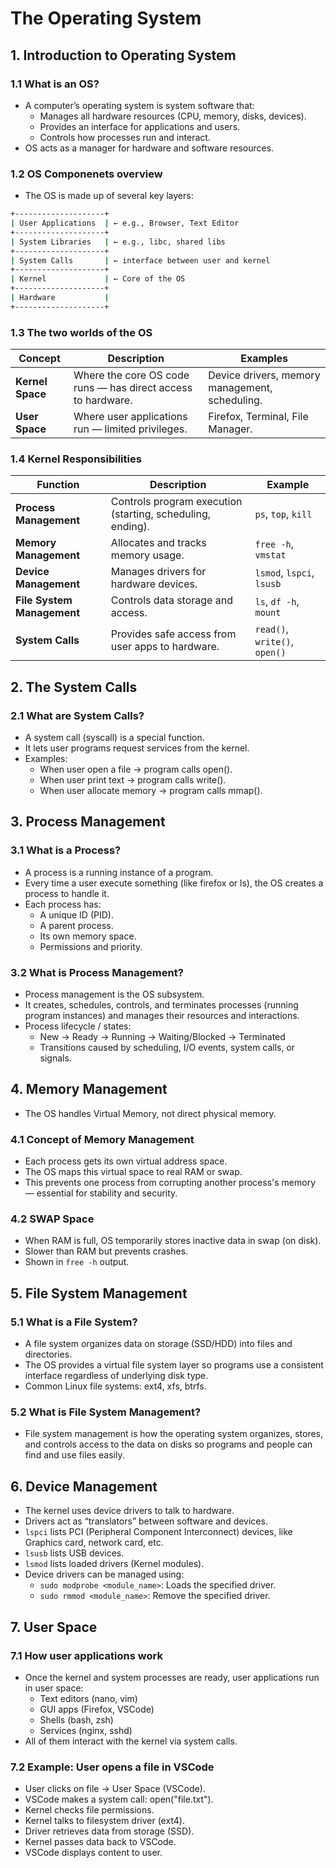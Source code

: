 # The Operating System

## 1. Introduction to Operating System

### 1.1 What is an OS?

- A computer’s operating system is system software that:
  - Manages all hardware resources (CPU, memory, disks, devices).
  - Provides an interface for applications and users.
  - Controls how processes run and interact.
- OS acts as a manager for hardware and software resources.

### 1.2 OS Componenets overview

- The OS is made up of several key layers:

```bash
+--------------------+
| User Applications  | ← e.g., Browser, Text Editor
+--------------------+
| System Libraries   | ← e.g., libc, shared libs
+--------------------+
| System Calls       | ← interface between user and kernel
+--------------------+
| Kernel             | ← Core of the OS
+--------------------+
| Hardware           |
+--------------------+
```

### 1.3 The two worlds of the OS

| Concept | Description | Examples |
| - | - | - |
| **Kernel Space** | Where the core OS code runs — has direct access to hardware. | Device drivers, memory management, scheduling. |
| **User Space** | Where user applications run — limited privileges. | Firefox, Terminal, File Manager. |

### 1.4 Kernel Responsibilities

| Function | Description | Example |
| - | - | - |
| **Process Management** | Controls program execution (starting, scheduling, ending). | `ps`, `top`, `kill` |
| **Memory Management** | Allocates and tracks memory usage. | `free -h`, `vmstat` |
| **Device Management** | Manages drivers for hardware devices. | `lsmod`, `lspci`, `lsusb` |
| **File System Management** | Controls data storage and access. | `ls`, `df -h`, `mount` |
| **System Calls** | Provides safe access from user apps to hardware. | `read()`, `write()`, `open()` |

## 2. The System Calls

### 2.1 What are System Calls?

- A system call (syscall) is a special function.
- It lets user programs request services from the kernel.
- Examples:
  - When user open a file → program calls open().
  - When user print text → program calls write().
  - When user allocate memory → program calls mmap().

## 3. Process Management

### 3.1 What is a Process?

- A process is a running instance of a program.
- Every time a user execute something (like firefox or ls), the OS creates a process to handle it.
- Each process has:
  - A unique ID (PID).
  - A parent process.
  - Its own memory space.
  - Permissions and priority.

### 3.2 What is Process Management?

- Process management is the OS subsystem.
- It creates, schedules, controls, and terminates processes (running program instances) and manages their resources and interactions.
- Process lifecycle / states:
  - New → Ready → Running → Waiting/Blocked → Terminated
  - Transitions caused by scheduling, I/O events, system calls, or signals.

## 4. Memory Management

- The OS handles Virtual Memory, not direct physical memory.

### 4.1 Concept of Memory Management

- Each process gets its own virtual address space.
- The OS maps this virtual space to real RAM or swap.
- This prevents one process from corrupting another process's memory — essential for stability and security.

### 4.2 SWAP Space

- When RAM is full, OS temporarily stores inactive data in swap (on disk).
- Slower than RAM but prevents crashes.
- Shown in `free -h` output.

## 5. File System Management

### 5.1 What is a File System?

- A file system organizes data on storage (SSD/HDD) into files and directories.
- The OS provides a virtual file system layer so programs use a consistent interface regardless of underlying disk type.
- Common Linux file systems: ext4, xfs, btrfs.

### 5.2 What is File System Management?

- File system management is how the operating system organizes, stores, and controls access to the data on disks so programs and people can find and use files easily.

## 6. Device Management

- The kernel uses device drivers to talk to hardware.
- Drivers act as “translators” between software and devices.
- `lspci` lists PCI (Peripheral Component Interconnect) devices, like Graphics card, network card, etc.
- `lsusb` lists USB devices.
- `lsmod` lists loaded drivers (Kernel modules).
- Device drivers can be managed using:
  - `sudo modprobe <module_name>`: Loads the specified driver.
  - `sudo rmmod <module_name>`: Remove the specified driver.

## 7. User Space

### 7.1 How user applications work

- Once the kernel and system processes are ready, user applications run in user space:
  - Text editors (nano, vim)
  - GUI apps (Firefox, VSCode)
  - Shells (bash, zsh)
  - Services (nginx, sshd)
- All of them interact with the kernel via system calls.

### 7.2 Example: User opens a file in VSCode

- User clicks on file → User Space (VSCode).
- VSCode makes a system call: open("file.txt").
- Kernel checks file permissions.
- Kernel talks to filesystem driver (ext4).
- Driver retrieves data from storage (SSD).
- Kernel passes data back to VSCode.
- VSCode displays content to user.
